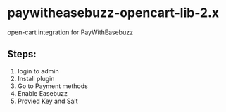 # paywitheasebuzz-opencart-lib-2.x 
open-cart integration for PayWithEasebuzz 

## Steps:

1. login to admin 
2. Install plugin
3. Go to Payment methods
5. Enable Easebuzz
6. Provied Key and Salt

